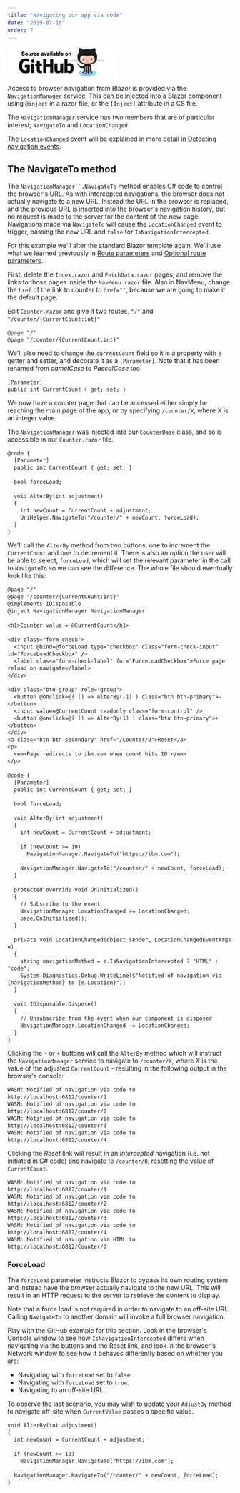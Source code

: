 ```yaml
---
title: "Navigating our app via code"
date: "2019-07-16"
order: 7
---
```


[![GitHub](images/SourceLink.png)](https://github.com/mrpmorris/blazor-university/tree/master/src/Routing/NavigatingViaCode)

Access to browser navigation from Blazor is provided via the `NavigationManager` service.
This can be injected into a Blazor component using `@inject` in a razor file, or the `[Inject]` attribute in a CS file.

The `NavigationManager` service has two members that are of particular interest; `NavigateTo` and `LocationChanged`.

The `LocationChanged` event will be explained in more detail in [Detecting navigation events](/routing/detecting-navigation-events/).

## The NavigateTo method

The `NavigationManager``.NavigateTo` method enables C# code to control the browser's URL.
As with intercepted navigations, the browser does not actually navigate to a new URL.
Instead the URL in the browser is replaced, and the previous URL is inserted into the browser's navigation history,
but no request is made to the server for the content of the new page.
Navigations made via `NavigateTo` will cause the `LocationChanged` event to trigger,
passing the new URL and `false` for `IsNavigationIntercepted`.

For this example we'll alter the standard Blazor template again.
We'll use what we learned previously in [Route parameters](/routing/route-parameters/) and [Optional route parameters](/routing/optional-route-parameters/).

First, delete the `Index.razor` and `FetchData.razor` pages,
and remove the links to those pages inside the `NavMenu.razor` file.
Also in NavMenu, change the `href` of the link to counter to `href=""`, because we are going to make it the default page.

Edit `Counter.razor` and give it two routes, `"/"` and `"/counter/{CurrentCount:int}"`

```razor
@page "/"
@page "/counter/{CurrentCount:int}"
```

We'll also need to change the `currentCount` field so it is a property with a getter and setter, and decorate it as a `[Parameter]`.
Note that it has been renamed from _camelCase_ to _PascalCase_ too.

```razor
[Parameter]
public int CurrentCount { get; set; }
```

We now have a counter page that can be accessed either simply be reaching the main page of the app,
or by specifying `/counter/X`, where _X_ is an integer value.

The `NavigationManager` was injected into our `CounterBase` class, and so is accessible in our `Counter.razor` file.

```razor
@code {
  [Parameter]
  public int CurrentCount { get; set; }

  bool forceLoad;

  void AlterBy(int adjustment)
  {
    int newCount = CurrentCount + adjustment;
    UriHelper.NavigateTo("/counter/" + newCount, forceLoad);
  }
}
```

We'll call the `AlterBy` method from two buttons, one to increment the `CurrentCount` and one to decrement it.
There is also an option the user will be able to select, `forceLoad`,
which will set the relevant parameter in the call to `NavigateTo` so we can see the difference.
The whole file should eventually look like this:

```razor
@page "/"
@page "/counter/{CurrentCount:int}"
@implements IDisposable
@inject NavigationManager NavigationManager

<h1>Counter value = @CurrentCount</h1>

<div class="form-check">
  <input @bind=@forceLoad type="checkbox" class="form-check-input" id="ForceLoadCheckbox" />
  <label class="form-check-label" for="ForceLoadCheckbox">Force page reload on navigate</label>
</div>

<div class="btn-group" role="group">
  <button @onclick=@( () => AlterBy(-1) ) class="btn btn-primary">-</button>
  <input value=@CurrentCount readonly class="form-control" />
  <button @onclick=@( () => AlterBy(1) ) class="btn btn-primary">+</button>
</div>
<a class="btn btn-secondary" href="/Counter/0">Reset</a>
<p>
  <em>Page redirects to ibm.com when count hits 10!</em>
</p>

@code {
  [Parameter]
  public int CurrentCount { get; set; }

  bool forceLoad;

  void AlterBy(int adjustment)
  {
    int newCount = CurrentCount + adjustment;

    if (newCount >= 10)
      NavigationManager.NavigateTo("https://ibm.com");

    NavigationManager.NavigateTo("/counter/" + newCount, forceLoad);
  }

  protected override void OnInitialized()
  {
    // Subscribe to the event
    NavigationManager.LocationChanged += LocationChanged;
    base.OnInitialized();
  }

  private void LocationChanged(object sender, LocationChangedEventArgs e)
  {
    string navigationMethod = e.IsNavigationIntercepted ? "HTML" : "code";
    System.Diagnostics.Debug.WriteLine($"Notified of navigation via {navigationMethod} to {e.Location}");
  }

  void IDisposable.Dispose()
  {
    // Unsubscribe from the event when our component is disposed
    NavigationManager.LocationChanged -= LocationChanged;
  }
}
```

Clicking the `-` or `+` buttons will call the `AlterBy` method which will instruct the `NavigationManager` service to
navigate to `/counter/X`, where _X_ is the value of the adjusted `CurrentCount` - resulting in the following output in
the browser's console:

```console
WASM: Notified of navigation via code to http://localhost:6812/counter/1  
WASM: Notified of navigation via code to http://localhost:6812/counter/2  
WASM: Notified of navigation via code to http://localhost:6812/counter/3  
WASM: Notified of navigation via code to http://localhost:6812/counter/4
```

Clicking the _Reset_ link will result in an _Intercepted_ navigation (i.e. not initiated in C# code) and
navigate to `/counter/0`, resetting the value of `CurrentCount`.

```console {5}
WASM: Notified of navigation via code to http://localhost:6812/counter/1  
WASM: Notified of navigation via code to http://localhost:6812/counter/2  
WASM: Notified of navigation via code to http://localhost:6812/counter/3  
WASM: Notified of navigation via code to http://localhost:6812/counter/4  
WASM: Notified of navigation via HTML to http://localhost:6812/Counter/0
```

### ForceLoad

The `forceLoad` parameter instructs Blazor to bypass its own routing system and instead have the browser actually
navigate to the new URL.
This will result in an HTTP request to the server to retrieve the content to display.

Note that a force load is not required in order to navigate to an off-site URL.
Calling `NavigateTo` to another domain will invoke a full browser navigation.

Play with the GitHub example for this section.
Look in the browser's Console window to see how `IsNavigationIntercepted` differs when navigating via the buttons and
the Reset link, and look in the browser's Network window to see how it behaves differently based on whether you are:

- Navigating with `forceLoad` set to `false`.
- Navigating with `forceLoad` set to `true`.
- Navigating to an off-site URL.

To observe the last scenario, you may wish to update your `AdjustBy` method to navigate off-site when `CurrentValue`
passes a specific value.

```razor
void AlterBy(int adjustment)
{
  int newCount = CurrentCount + adjustment;

  if (newCount >= 10)
    NavigationManager.NavigateTo("https://ibm.com");

  NavigationManager.NavigateTo("/counter/" + newCount, forceLoad);
}
```
